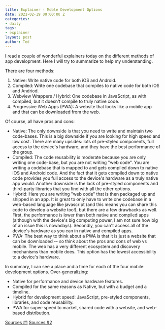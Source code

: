 ```yaml
---
title: Explainer - Moble Development Options
date: 2021-02-19 00:00:00 Z
categories:
- daily
tags:
- explainer
layout: post
author: Ted
---
```


I read a couple of wonderful explainers today on the different methods of app development. Here I will try to summarize to help my understanding.

There are four methods:
1. Native:  Write native code for both iOS and Android.
1. Compiled: Write one codebase that compiles to native code for both iOS and Andriod.
1. Webview Wrappers / Hybrid: One codebase in JavaScript, as with compiled, but it doesn't compile to truly native code. 
1. Progressive Web Apps (PWA): A website that looks like a mobile app and that can be downloaded from the web.

Of course, all have pros and cons:

- Native: The only downside is that you need to write and maintain two code-bases. This is a big downside if you are looking for high speed and low cost. There are many upsides: lots of pre-styled components, full access to the device's hardware, and they have the best performance of the group.
- Compiled: The code reusability is moderate because you are only writing one code-base, but you are not writing "web code". You are writing a codebase that is mapped to and gets compiled down to native iOS and Android code. And the fact that it gets compiled down to native code provides you full access to the device's hardware as a truly native app would. Another downside is the lack of pre-styled components and third-party libraries that you find with all the other options.  
- Hybrid: Here you are writing "web code" that is then packaged up and shipped in an app. It is great to only have to write one codebase in a web-based language like javascript (and this means you can share this code to develop a website too!), but there are a few drawbacks as well. First, the performance is lower than both native and compiled apps (although with the device's big computing power, I am not sure how big of an issue this is nowadays). Secondly, you can't access all of the device's hardware as you can in native and compiled apps.
- PWA: The best way to think about a PWA is that it is just a website that can be downloaded -- so think about the pros and cons of web vs mobile. The web has a very different ecosystem and discovery mechanisms than mobile does. This option has the lowest accessibility to a device's hardware.

In summary, I can see a place and a time for each of the four mobile development options. Over-generalizing: 

- Native for performance and device hardware features.
- Compiled for the same reasons as Native, but with a budget and a timeline.
- Hybrid for development speed: JavaScript, pre-styled components, libraries, and code reusability.
- PWA for super-speed to market, shared code with a website, and web-based distribution.

[Sources #1](https://blog.bitsrc.io/4-ways-to-build-your-mobile-app-make-the-right-choice-efe079c7c817) [Sources #2](https://topflightapps.com/ideas/native-vs-progressive-web-app/)
